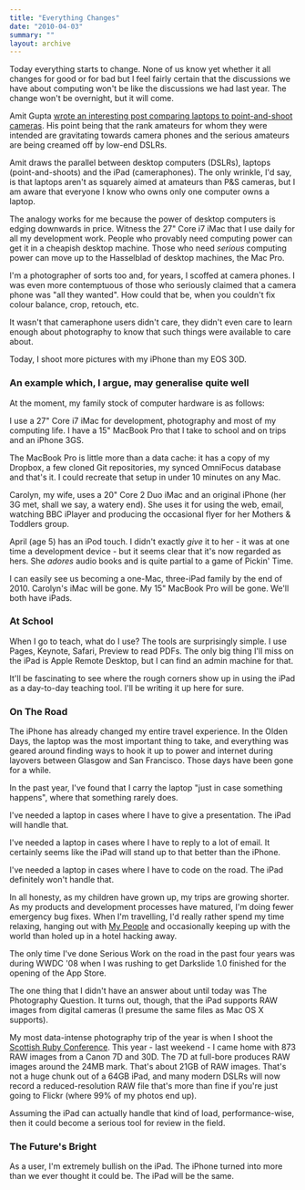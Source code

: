 ```yaml
---
title: "Everything Changes"
date: "2010-04-03"
summary: ""
layout: archive
---
```


Today everything starts to change. None of us know yet whether it all changes for good or for bad but I feel fairly certain that the discussions we have about computing won't be like the discussions we had last year. The change won't be overnight, but it will come.

Amit Gupta [wrote an interesting post comparing laptops to point-and-shoot cameras](http://superamit.tumblr.com/post/492401109/im-calling-it-now-the-laptop-starts-dying). His point being that the rank amateurs for whom they were intended are gravitating towards camera phones and the serious amateurs are being creamed off by low-end DSLRs.

Amit draws the parallel between desktop computers (DSLRs), laptops (point-and-shoots) and the iPad (cameraphones). The only wrinkle, I'd say, is that laptops aren't as squarely aimed at amateurs than P&S cameras, but I am aware that everyone I know who owns only one computer owns a laptop.

The analogy works for me because the power of desktop computers is edging downwards in price. Witness the 27" Core i7 iMac that I use daily for all my development work. People who provably need computing power can get it in a cheapish desktop machine. Those who need _serious_ computing power can move up to the Hasselblad of desktop machines, the Mac Pro.

I'm a photographer of sorts too and, for years, I scoffed at camera phones. I was even more contemptuous of those who seriously claimed that a camera phone was "all they wanted". How could that be, when you couldn't fix colour balance, crop, retouch, etc.

It wasn't that cameraphone users didn't care, they didn't even care to learn enough about photography to know that such things were available to care about.

Today, I shoot more pictures with my iPhone than my EOS 30D.

### An example which, I argue, may generalise quite well

At the moment, my family stock of computer hardware is as follows:

I use a 27" Core i7 iMac for development, photography and most of my computing life. I have a 15" MacBook Pro that I take to school and on trips and an iPhone 3GS.

The MacBook Pro is little more than a data cache: it has a copy of my Dropbox, a few cloned Git repositories, my synced OmniFocus database and that's it. I could recreate that setup in under 10 minutes on any Mac.

Carolyn, my wife, uses a 20" Core 2 Duo iMac and an original iPhone (her 3G met, shall we say, a watery end). She uses it for using the web, email, watching BBC iPlayer and producing the occasional flyer for her Mothers & Toddlers group.

April (age 5) has an iPod touch. I didn't exactly _give_ it to her - it was at one time a development device - but it seems clear that it's now regarded as hers. She _adores_ audio books and is quite partial to a game of Pickin' Time.

I can easily see us becoming a one-Mac, three-iPad family by the end of 2010. Carolyn's iMac will be gone. My 15" MacBook Pro will be gone. We'll both have iPads.

### At School

When I go to teach, what do I use? The tools are surprisingly simple. I use Pages, Keynote, Safari, Preview to read PDFs. The only big thing I'll miss on the iPad is Apple Remote Desktop, but I can find an admin machine for that.

It'll be fascinating to see where the rough corners show up in using the iPad as a day-to-day teaching tool. I'll be writing it up here for sure.

### On The Road

The iPhone has already changed my entire travel experience. In the Olden Days, the laptop was the most important thing to take, and everything was geared around finding ways to hook it up to power and internet during layovers between Glasgow and San Francisco. Those days have been gone for a while.

In the past year, I've found that I carry the laptop "just in case something happens", where that something rarely does.

I've needed a laptop in cases where I have to give a presentation. The iPad will handle that.

I've needed a laptop in cases where I have to reply to a lot of email. It certainly seems like the iPad will stand up to that better than the iPhone.

I've needed a laptop in cases where I have to code on the road. The iPad definitely won't handle that.

In all honesty, as my children have grown up, my trips are growing shorter. As my products and development processes have matured, I'm doing fewer emergency bug fixes. When I'm travelling, I'd really rather spend my time relaxing, hanging out with [My People](http://www.randsinrepose.com/archives/2009/09/07/your_people.html) and occasionally keeping up with the world than holed up in a hotel hacking away.

The only time I've done Serious Work on the road in the past four years was during WWDC '08 when I was rushing to get Darkslide 1.0 finished for the opening of the App Store.

The one thing that I didn't have an answer about until today was The Photography Question. It turns out, though, that the iPad supports RAW images from digital cameras (I presume the same files as Mac OS X supports).

My most data-intense photography trip of the year is when I shoot the [Scottish Ruby Conference](http://www.flickr.com/photos/fraserspeirs/sets/72157623729544282/). This year - last weekend - I came home with 873 RAW images from a Canon 7D and 30D. The 7D at full-bore produces RAW images around the 24MB mark. That's about 21GB of RAW images. That's not a huge chunk out of a 64GB iPad, and many modern DSLRs will now record a reduced-resolution RAW file that's more than fine if you're just going to Flickr (where 99% of my photos end up).

Assuming the iPad can actually handle that kind of load, performance-wise, then it could become a serious tool for review in the field.

### The Future's Bright

As a user, I'm extremely bullish on the iPad. The iPhone turned into more than we ever thought it could be. The iPad will be the same.
